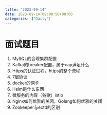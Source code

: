 ```yaml
---
title: "2023-09-14"
date: 2023-09-14T09:08:50+08:00
categories: ["Daily"]
---
```


# 面试题目

1. MySQL的合理集群配置
2. Kafka的breaker配置，属于cap满足什么
3. Https的认证过程，https的整个流程
4. 7层协议
5. docker的网卡
6. Helm是什么东西
7. 微服务的内容（谷歌）istlo
8. Nginx如何优雅的关闭，Golang如何优雅的关闭
9. Zookeeper与ectd的区别
